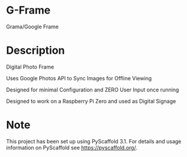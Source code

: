 # G-Frame
Grama/Google Frame


# Description

Digital Photo Frame 

Uses Google Photos API to Sync Images for Offline Viewing

Designed for minimal Configuration and ZERO User Input once running

Designed to work on a Raspberry Pi Zero and used as Digital Signage 


# Note

This project has been set up using PyScaffold 3.1. For details and usage
information on PyScaffold see https://pyscaffold.org/.
